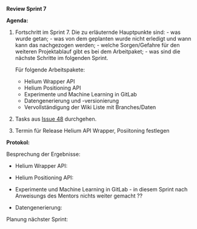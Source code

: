 **Review Sprint 7**

**Agenda:**

1. Fortschritt im Sprint 7. Die zu erläuternde Hauptpunkte sind:
        - was wurde getan;
        - was von dem geplanten wurde nicht erledigt und wann kann das nachgezogen werden;
        - welche Sorgen/Gefahre für den weiteren Projektablauf gibt es bei dem Arbeitpaket;
        - was sind die nächste Schritte im folgenden Sprint.

    Für folgende Arbeitspakete:
    - Helium Wrapper API
    - Helium Positioning API
    - Experimente und Machine Learning in GitLab
    - Datengenerierung und -versionierung
    - Vervollständigung der Wiki Liste mit Branches/Daten 

2. Tasks aus [Issue 48](https://gitlab.web.fh-kufstein.ac.at/pp-emergo/pp-lorapos/-/boards/589) durchgehen.

3. Termin für Release Helium API Wrapper, Posiitoning festlegen

**Protokol:**

Besprechung der Ergebnisse:

- Helium Wrapper API: 

- Helium Positioning API: 

- Experimente und Machine Learning in GitLab - in diesem Sprint nach Anweisungs des Mentors nichts weiter gemacht ??

- Datengenerierung:  

Planung nächster Sprint:
